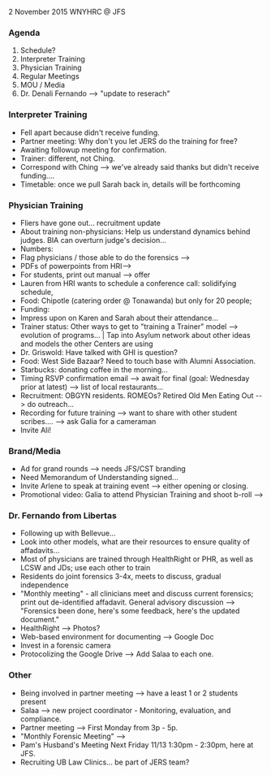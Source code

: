 2 November 2015 
WNYHRC @ JFS

### Agenda
1. Schedule?
2. Interpreter Training
3. Physician Training
4. Regular Meetings
5. MOU / Media
6. Dr. Denali Fernando --> "update to reserach"

### Interpreter Training
- Fell apart because didn't receive funding.
- Partner meeting: Why don't you let JERS do the training for free?
- Awaiting followup meeting for confirmation.
- Trainer: different, not Ching.
- Correspond with Ching --> we've already said thanks but didn't receive funding....
- Timetable: once we pull Sarah back in, details will be forthcoming

### Physician Training
- Fliers have gone out... recruitment update
- About training non-physicians: Help us understand dynamics behind judges. BIA can overturn judge's decision...
- Numbers: 
- Flag physicians / those able to do the forensics --> 
- PDFs of powerpoints from HRI-->
- For students, print out manual --> offer
- Lauren from HRI wants to schedule a conference call: solidifying schedule, 
- Food: Chipotle (catering order @ Tonawanda) but only for 20 people; 
- Funding:
- Impress upon on Karen and Sarah about their attendance...
- Trainer status: Other ways to get to "training a Trainer" model --> evolution of programs... | Tap into Asylum network about other ideas and models the other Centers are using
- Dr. Griswold: Have talked with GHI is question?
- Food: West Side Bazaar? Need to touch base with Alumni Association.
- Starbucks: donating coffee in the morning... 
- Timing RSVP confirmation email --> await for final  (goal: Wednesday prior at latest) --> list of local restaurants...
- Recruitment: OBGYN residents. ROMEOs? Retired Old Men Eating Out --> do outreach...
- Recording for future training --> want to share with other student scribes.... --> ask Galia for a cameraman 
- Invite Ali!

### Brand/Media
- Ad for grand rounds --> needs JFS/CST branding
- Need Memorandum of Understanding signed...
- Invite Arlene to speak at training event --> either opening or closing. 
- Promotional video: Galia to attend Physician Training and shoot b-roll --> 

### Dr. Fernando from Libertas
- Following up with Bellevue...
- Look into other models, what are their resources to ensure quality of affadavits... 
- Most of physicians are trained through HealthRight or PHR, as well as LCSW and JDs; use each other to train
- Residents do joint forensics 3-4x, meets to discuss, gradual independence
- "Monthly meeting" - all clinicians meet and discuss current forensics; print out de-identified affadavit. General advisory discussion --> "Forensics been done, here's some feedback, here's the updated document."
- HealthRight --> Photos?
- Web-based environment for documenting --> Google Doc
- Invest in a forensic camera
- Protocolizing the Google Drive --> Add Salaa to each one.  
 
###  Other
- Being involved in partner meeting --> have a least 1 or 2 students present 
- Salaa --> new project coordinator - Monitoring, evaluation, and compliance.
- Partner meeting --> First Monday from 3p - 5p. 
- "Monthly Forensic Meeting" --> 
- Pam's Husband's Meeting Next Friday 11/13 1:30pm - 2:30pm, here at JFS.
- Recruiting UB Law Clinics... be part of JERS team?
